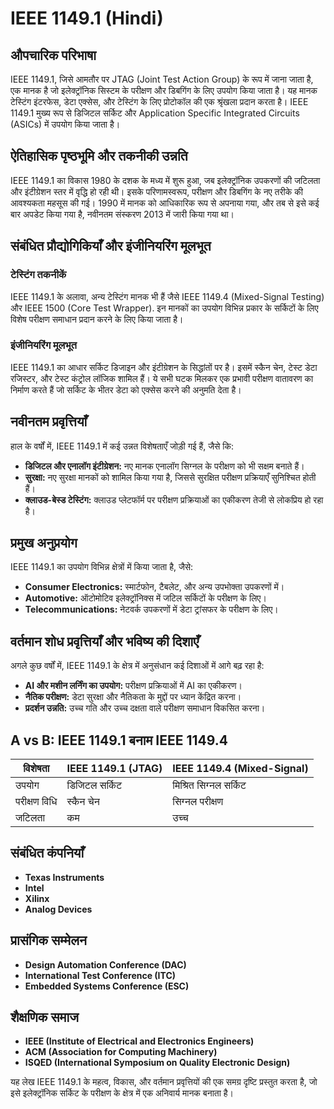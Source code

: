 # IEEE 1149.1 (Hindi)

## औपचारिक परिभाषा

IEEE 1149.1, जिसे आमतौर पर JTAG (Joint Test Action Group) के रूप में जाना जाता है, एक मानक है जो इलेक्ट्रॉनिक सिस्टम के परीक्षण और डिबगिंग के लिए उपयोग किया जाता है। यह मानक टेस्टिंग इंटरफेस, डेटा एक्सेस, और टेस्टिंग के लिए प्रोटोकॉल की एक श्रृंखला प्रदान करता है। IEEE 1149.1 मुख्य रूप से डिजिटल सर्किट और Application Specific Integrated Circuits (ASICs) में उपयोग किया जाता है। 

## ऐतिहासिक पृष्ठभूमि और तकनीकी उन्नति

IEEE 1149.1 का विकास 1980 के दशक के मध्य में शुरू हुआ, जब इलेक्ट्रॉनिक उपकरणों की जटिलता और इंटीग्रेशन स्तर में वृद्धि हो रही थी। इसके परिणामस्वरूप, परीक्षण और डिबगिंग के नए तरीके की आवश्यकता महसूस की गई। 1990 में मानक को आधिकारिक रूप से अपनाया गया, और तब से इसे कई बार अपडेट किया गया है, नवीनतम संस्करण 2013 में जारी किया गया था। 

## संबंधित प्रौद्योगिकियाँ और इंजीनियरिंग मूलभूत

### टेस्टिंग तकनीकें

IEEE 1149.1 के अलावा, अन्य टेस्टिंग मानक भी हैं जैसे IEEE 1149.4 (Mixed-Signal Testing) और IEEE 1500 (Core Test Wrapper). इन मानकों का उपयोग विभिन्न प्रकार के सर्किटों के लिए विशेष परीक्षण समाधान प्रदान करने के लिए किया जाता है। 

### इंजीनियरिंग मूलभूत

IEEE 1149.1 का आधार सर्किट डिजाइन और इंटीग्रेशन के सिद्धांतों पर है। इसमें स्कैन चेन, टेस्ट डेटा रजिस्टर, और टेस्ट कंट्रोल लॉजिक शामिल हैं। ये सभी घटक मिलकर एक प्रभावी परीक्षण वातावरण का निर्माण करते हैं जो सर्किट के भीतर डेटा को एक्सेस करने की अनुमति देता है। 

## नवीनतम प्रवृत्तियाँ

हाल के वर्षों में, IEEE 1149.1 में कई उन्नत विशेषताएँ जोड़ी गई हैं, जैसे कि:

- **डिजिटल और एनालॉग इंटीग्रेशन:** नए मानक एनालॉग सिग्नल के परीक्षण को भी सक्षम बनाते हैं।
- **सुरक्षा:** नए सुरक्षा मानकों को शामिल किया गया है, जिससे सुरक्षित परीक्षण प्रक्रियाएँ सुनिश्चित होती हैं।
- **क्लाउड-बेस्ड टेस्टिंग:** क्लाउड प्लेटफॉर्म पर परीक्षण प्रक्रियाओं का एकीकरण तेजी से लोकप्रिय हो रहा है।

## प्रमुख अनुप्रयोग

IEEE 1149.1 का उपयोग विभिन्न क्षेत्रों में किया जाता है, जैसे:

- **Consumer Electronics:** स्मार्टफोन, टैबलेट, और अन्य उपभोक्ता उपकरणों में।
- **Automotive:** ऑटोमोटिव इलेक्ट्रॉनिक्स में जटिल सर्किटों के परीक्षण के लिए।
- **Telecommunications:** नेटवर्क उपकरणों में डेटा ट्रांसफर के परीक्षण के लिए।

## वर्तमान शोध प्रवृत्तियाँ और भविष्य की दिशाएँ

अगले कुछ वर्षों में, IEEE 1149.1 के क्षेत्र में अनुसंधान कई दिशाओं में आगे बढ़ रहा है:

- **AI और मशीन लर्निंग का उपयोग:** परीक्षण प्रक्रियाओं में AI का एकीकरण।
- **नैतिक परीक्षण:** डेटा सुरक्षा और नैतिकता के मुद्दों पर ध्यान केंद्रित करना।
- **प्रदर्शन उन्नति:** उच्च गति और उच्च दक्षता वाले परीक्षण समाधान विकसित करना।

## A vs B: IEEE 1149.1 बनाम IEEE 1149.4

| विशेषता       | IEEE 1149.1 (JTAG) | IEEE 1149.4 (Mixed-Signal) |
|---------------|---------------------|-----------------------------|
| उपयोग        | डिजिटल सर्किट      | मिश्रित सिग्नल सर्किट      |
| परीक्षण विधि | स्कैन चेन          | सिग्नल परीक्षण             |
| जटिलता      | कम                  | उच्च                        |

## संबंधित कंपनियाँ

- **Texas Instruments**
- **Intel**
- **Xilinx**
- **Analog Devices**

## प्रासंगिक सम्मेलन

- **Design Automation Conference (DAC)**
- **International Test Conference (ITC)**
- **Embedded Systems Conference (ESC)**

## शैक्षणिक समाज

- **IEEE (Institute of Electrical and Electronics Engineers)**
- **ACM (Association for Computing Machinery)**
- **ISQED (International Symposium on Quality Electronic Design)**

यह लेख IEEE 1149.1 के महत्व, विकास, और वर्तमान प्रवृत्तियों की एक समग्र दृष्टि प्रस्तुत करता है, जो इसे इलेक्ट्रॉनिक सर्किट के परीक्षण के क्षेत्र में एक अनिवार्य मानक बनाता है।